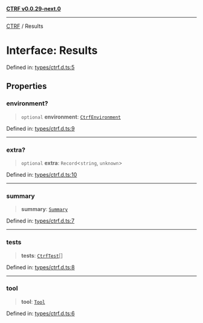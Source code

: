 [**CTRF v0.0.29-next.0**](../README.md)

***

[CTRF](../README.md) / Results

# Interface: Results

Defined in: [types/ctrf.d.ts:5](https://github.com/ctrf-io/slack-ctrf/blob/main/src/types/ctrf.d.ts#L5)

## Properties

### environment?

> `optional` **environment**: [`CtrfEnvironment`](CtrfEnvironment.md)

Defined in: [types/ctrf.d.ts:9](https://github.com/ctrf-io/slack-ctrf/blob/main/src/types/ctrf.d.ts#L9)

***

### extra?

> `optional` **extra**: `Record`\<`string`, `unknown`\>

Defined in: [types/ctrf.d.ts:10](https://github.com/ctrf-io/slack-ctrf/blob/main/src/types/ctrf.d.ts#L10)

***

### summary

> **summary**: [`Summary`](Summary.md)

Defined in: [types/ctrf.d.ts:7](https://github.com/ctrf-io/slack-ctrf/blob/main/src/types/ctrf.d.ts#L7)

***

### tests

> **tests**: [`CtrfTest`](CtrfTest.md)[]

Defined in: [types/ctrf.d.ts:8](https://github.com/ctrf-io/slack-ctrf/blob/main/src/types/ctrf.d.ts#L8)

***

### tool

> **tool**: [`Tool`](Tool.md)

Defined in: [types/ctrf.d.ts:6](https://github.com/ctrf-io/slack-ctrf/blob/main/src/types/ctrf.d.ts#L6)
